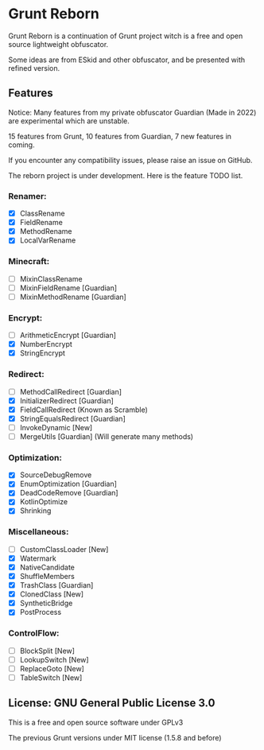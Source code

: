 # Grunt Reborn

Grunt Reborn is a continuation of Grunt project witch is a free and open source lightweight obfuscator.

Some ideas are from ESkid and other obfuscator, and be presented with refined version.

## Features

Notice: Many features from my private obfuscator Guardian (Made in 2022) are experimental which are unstable.

15 features from Grunt, 10 features from Guardian, 7 new features in coming.

If you encounter any compatibility issues, please raise an issue on GitHub.

The reborn project is under development. Here is the feature TODO list.

### Renamer:

* [X] ClassRename
* [X] FieldRename
* [X] MethodRename
* [X] LocalVarRename

### Minecraft:

* [ ] MixinClassRename
* [ ] MixinFieldRename [Guardian]
* [ ] MixinMethodRename [Guardian]

### Encrypt:

* [ ] ArithmeticEncrypt [Guardian]
* [X] NumberEncrypt
* [X] StringEncrypt

### Redirect:

* [ ] MethodCallRedirect [Guardian]
* [X] InitializerRedirect [Guardian]
* [X] FieldCallRedirect (Known as Scramble)
* [X] StringEqualsRedirect [Guardian]
* [ ] InvokeDynamic [New]
* [ ] MergeUtils [Guardian] (Will generate many methods)

### Optimization:

* [X] SourceDebugRemove
* [X] EnumOptimization [Guardian]
* [X] DeadCodeRemove [Guardian]
* [X] KotlinOptimize
* [X] Shrinking

### Miscellaneous:

* [ ] CustomClassLoader [New]
* [X] Watermark
* [X] NativeCandidate
* [X] ShuffleMembers
* [X] TrashClass [Guardian]
* [X] ClonedClass [New]
* [X] SyntheticBridge
* [X] PostProcess

### ControlFlow:

* [ ] BlockSplit [New]
* [ ] LookupSwitch [New]
* [ ] ReplaceGoto [New]
* [ ] TableSwitch [New]

## License: GNU General Public License 3.0

This is a free and open source software under GPLv3

The previous Grunt versions under MIT license (1.5.8 and before)